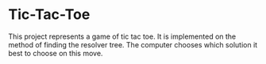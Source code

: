 # Tic-Tac-Toe
This project represents a game of tic tac toe. 
It is implemented on the method of finding the resolver tree. 
The computer chooses which solution it best to choose on this move.
